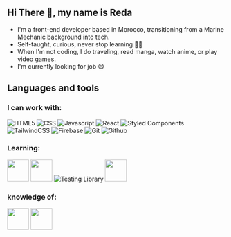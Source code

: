 ## Hi There 👋, my name is Reda

- I'm a front-end developer based in Morocco, transitioning from a Marine Mechanic background into tech.
- Self-taught, curious, never stop learning 👨‍💻
- When I'm not coding, I do traveling, read manga, watch anime, or play video games.
- I'm currently looking for job 😄

## Languages and tools

### I can work with:

![HTML5](https://img.shields.io/badge/-HTML5-E34F26?style=flat-square&logo=html5&logoColor=white)
![CSS](https://img.shields.io/badge/-CSS-1c4fd8?style=flat-square&logo=css3&logoColor=white)
![Javascript](https://img.shields.io/badge/-Javascript-fbbf24?style=flat-square&logo=javascript&logoColor=white)
![React](https://img.shields.io/badge/-React-45b8d8?style=flat-square&logo=react&logoColor=white)
![Styled Components](https://img.shields.io/badge/-Styled_Components-db7092?style=flat-square&logo=styled-components&logoColor=white)
![TailwindCSS](https://img.shields.io/badge/-TailwindCSS-0c91b1?style=flat-square&logo=tailwind-css&logoColor=white)
![Firebase](https://img.shields.io/badge/-Firebase-f59e0b?style=flat-square&logo=firebase&logoColor=white)
![Git](https://img.shields.io/badge/-Git-F05032?style=flat-square&logo=git&logoColor=white)
![Github](https://img.shields.io/badge/-GitHub-181717?style=flat-square&logo=github&logoColor=white)

### Learning:

<img src="https://cdn.jsdelivr.net/gh/devicons/devicon/icons/nextjs/nextjs-original-wordmark.svg" width="50" height="50" />
<img src="https://cdn.jsdelivr.net/gh/devicons/devicon/icons/jest/jest-plain.svg" width="50" height="50"/>
<img src="/img/octopus-64x64.png" alt="Testing Library" >
<img src= "https://www.sngular.com/wp-content/uploads/2021/07/cypress-io-logo-social-share-8fb8a1db3cdc0b289fad927694ecb415-1200x411.png" width="50" height="50"/>

### knowledge of:

<img src="https://cdn.jsdelivr.net/gh/devicons/devicon/icons/python/python-original.svg" width="50" height="50"/>
<img src="https://www.vectorlogo.zone/logos/sqlite/sqlite-ar21.svg" width="50" height="50"/>
